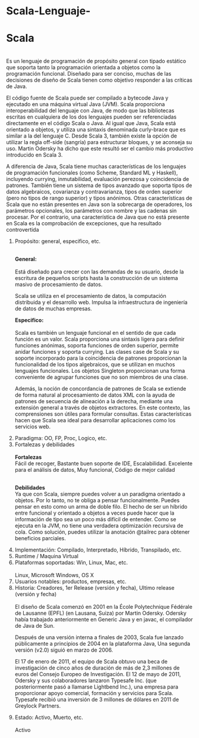 # Scala-Lenguaje-


<h1>Scala</h1><br>
Es un lenguaje de programación de propósito general con tipado estático que soporta tanto la programación orientada a objetos como la programación funcional. Diseñado para ser conciso, muchas de las decisiones de diseño de Scala tienen como objetivo responder a las críticas de Java.<br>

El código fuente de Scala puede ser compilado a bytecode Java y ejecutado en una máquina virtual Java (JVM). Scala proporciona interoperabilidad del lenguaje con Java, de modo que las bibliotecas escritas en cualquiera de los dos lenguajes pueden ser referenciadas directamente en el código Scala o Java. Al igual que Java, Scala está orientado a objetos, y utiliza una sintaxis denominada curly-brace que es similar a la del lenguaje C. Desde Scala 3, también existe la opción de utilizar la regla off-side (sangría) para estructurar bloques, y se aconseja su uso. Martin Odersky ha dicho que este resultó ser el cambio más productivo introducido en Scala 3.

A diferencia de Java, Scala tiene muchas características de los lenguajes de programación funcionales (como Scheme, Standard ML y Haskell), incluyendo currying, inmutabilidad, evaluación perezosa y coincidencia de patrones. También tiene un sistema de tipos avanzado que soporta tipos de datos algebraicos, covarianza y contravarianza, tipos de orden superior (pero no tipos de rango superior) y tipos anónimos. Otras características de Scala que no están presentes en Java son la sobrecarga de operadores, los parámetros opcionales, los parámetros con nombre y las cadenas sin procesar. Por el contrario, una característica de Java que no está presente en Scala es la comprobación de excepciones, que ha resultado controvertida

<ol>
<li>Propósito: general, especifico, etc.</li><br>
  
  <strong>General:</strong><br><br>
  Está diseñado para crecer con las demandas de su usuario, desde la escritura de pequeños scripts hasta la construcción de un sistema masivo de procesamiento de datos.

Scala se utiliza en el procesamiento de datos, la computación distribuida y el desarrollo web. Impulsa la infraestructura de ingeniería de datos de muchas empresas.

  <strong>Especifico:</strong><br><br>
  Scala es también un lenguaje funcional en el sentido de que cada función es un valor. Scala proporciona una sintaxis ligera para definir funciones anónimas, soporta funciones de orden superior, permite anidar funciones y soporta currying. Las clases case de Scala y su soporte incorporado para la coincidencia de patrones proporcionan la funcionalidad de los tipos algebraicos, que se utilizan en muchos lenguajes funcionales. Los objetos Singleton proporcionan una forma conveniente de agrupar funciones que no son miembros de una clase.

Además, la noción de concordancia de patrones de Scala se extiende de forma natural al procesamiento de datos XML con la ayuda de patrones de secuencia de alineación a la derecha, mediante una extensión general a través de objetos extractores. En este contexto, las comprensiones son útiles para formular consultas. Estas características hacen que Scala sea ideal para desarrollar aplicaciones como los servicios web.

<li>Paradigma: OO, FP, Proc, Logico, etc.</li> 

<li>Fortalezas y debilidades</li><br>
  <strong>Fortalezas</strong>
  <br>
Fácil de recoger, Bastante buen soporte de IDE, Escalabilidad. Excelente para el análisis de datos, Muy funcional, Código de mejor calidad<br><br>
  
  <strong>Debilidades</strong>
  <br>
  Ya que con Scala, siempre puedes volver a un paradigma orientado a objetos. Por lo tanto, no te obliga a pensar funcionalmente. Puedes pensar en esto como un arma de doble filo.
El hecho de ser un híbrido entre funcional y orientado a objetos a veces puede hacer que la información de tipo sea un poco más difícil de entender.
Como se ejecuta en la JVM, no tiene una verdadera optimización recursiva de cola. Como solución, puedes utilizar la anotación @tailrec para obtener beneficios parciales.


<li>Implementación: Compilado, Interpretado, Híbrido, Transpilado, etc.</li>  

<li>Runtime / Maquina Virtual</li>  

<li>Plataformas soportadas: Win, Linux, Mac, etc.</li>
  <br>
  Linux, Microsoft Windows, OS X

<li>Usuarios notables: productos, empresas, etc.</li>

<li>Historia: Creadores, 1er Release (versión y fecha), Ultimo release (versión y fecha)</li>
  <br>
  El diseño de Scala comenzó en 2001 en la École Polytechnique Fédérale de Lausanne (EPFL) (en Lausana, Suiza) por Martin Odersky. Odersky había trabajado anteriormente en Generic Java y en javac, el compilador de Java de Sun.

Después de una versión interna a finales de 2003, Scala fue lanzado públicamente a principios de 2004 en la plataforma Java, Una segunda versión (v2.0) siguió en marzo de 2006.

El 17 de enero de 2011, el equipo de Scala obtuvo una beca de investigación de cinco años de duración de más de 2,3 millones de euros del Consejo Europeo de Investigación. El 12 de mayo de 2011, Odersky y sus colaboradores lanzaron Typesafe Inc. (que posteriormente pasó a llamarse Lightbend Inc.), una empresa para proporcionar apoyo comercial, formación y servicios para Scala. Typesafe recibió una inversión de 3 millones de dólares en 2011 de Greylock Partners.



<li>Estado: Activo, Muerto, etc.</li>
  <br>
  Activo

</ol>

